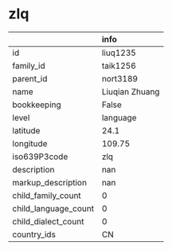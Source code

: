 # zlq
|                      | info           |
|:---------------------|:---------------|
| id                   | liuq1235       |
| family_id            | taik1256       |
| parent_id            | nort3189       |
| name                 | Liuqian Zhuang |
| bookkeeping          | False          |
| level                | language       |
| latitude             | 24.1           |
| longitude            | 109.75         |
| iso639P3code         | zlq            |
| description          | nan            |
| markup_description   | nan            |
| child_family_count   | 0              |
| child_language_count | 0              |
| child_dialect_count  | 0              |
| country_ids          | CN             |